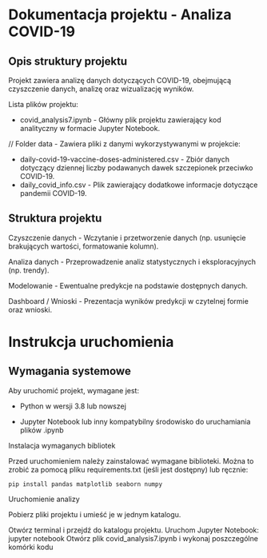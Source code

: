 # Dokumentacja projektu - Analiza COVID-19

## Opis struktury projektu
Projekt zawiera analizę danych dotyczących COVID-19, obejmującą czyszczenie danych, analizę oraz wizualizację wyników.

Lista plików projektu:

* covid_analysis7.ipynb - Główny plik projektu zawierający kod analityczny w formacie Jupyter Notebook.

// Folder data - Zawiera pliki z danymi wykorzystywanymi w projekcie:
* daily-covid-19-vaccine-doses-administered.csv - Zbiór danych dotyczący dziennej liczby podawanych dawek szczepionek przeciwko COVID-19.
* daily_covid_info.csv - Plik zawierający dodatkowe informacje dotyczące pandemii COVID-19.

## Struktura projektu

Czyszczenie danych - Wczytanie i przetworzenie danych (np. usunięcie brakujących wartości, formatowanie kolumn).

Analiza danych - Przeprowadzenie analiz statystycznych i eksploracyjnych (np. trendy).

Modelowanie - Ewentualne predykcje na podstawie dostępnych danych.

Dashboard / Wnioski - Prezentacja wyników predykcji w czytelnej formie oraz wnioski.

# Instrukcja uruchomienia

## Wymagania systemowe

Aby uruchomić projekt, wymagane jest:

* Python w wersji 3.8 lub nowszej

* Jupyter Notebook lub inny kompatybilny środowisko do uruchamiania plików .ipynb

Instalacja wymaganych bibliotek

Przed uruchomieniem należy zainstalować wymagane biblioteki. Można to zrobić za pomocą pliku requirements.txt (jeśli jest dostępny) lub ręcznie:

``pip install pandas matplotlib seaborn numpy`` 

Uruchomienie analizy

Pobierz pliki projektu i umieść je w jednym katalogu.

Otwórz terminal i przejdź do katalogu projektu.
Uruchom Jupyter Notebook:
jupyter notebook
Otwórz plik covid_analysis7.ipynb i wykonaj poszczególne komórki kodu